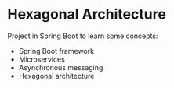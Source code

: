 # Hexagonal Architecture

Project in Spring Boot to learn some concepts:
- Spring Boot framework
- Microservices
- Asynchronous messaging
- Hexagonal architecture
